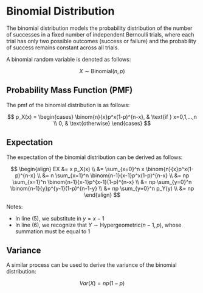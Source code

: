 # Binomial Distribution

The binomial distribution models the probability distribution of the number of successes in a fixed number of independent Bernoulli trials, where each trial has only two possible outcomes (success or failure) and the probability of success remains constant across all trials.

A binomial random variable is denoted as follows:

$$ X \sim \text{Binomial}(n, p) $$

## Probability Mass Function (PMF)

The pmf of the binomial distribution is as follows:

$$
p_X(x) = 
\begin{cases}
\binom{n}{x}p^x(1-p)^{n-x}, & \text{if } x=0,1,...,n \\
0, & \text{otherwise}
\end{cases}
$$

## Expectation

The expectation of the binomial distribution can be derived as follows:

$$
\begin{align}
EX &= x p_X(x) \\
&= \sum_{x=0}^n x \binom{n}{x}p^x(1-p)^{n-x} \\
&= n \sum_{x=1}^n \binom{n-1}{x-1}p^x(1-p)^{n-x} \\
&= np \sum_{x=1}^n \binom{n-1}{x-1}p^{x-1}(1-p)^{n-x} \\
&= np \sum_{y=0}^n \binom{n-1}{y}p^{y-1}(1-p)^{n-1-y} \\
&= np \sum_{y=0}^n p_Y(y) \\
&= np
\end{align}
$$

Notes:
- In line (5), we substitute in $y=x-1$
- In line (6), we recognize that $Y \sim \text{Hypergeometric}(n-1, p)$, whose summation must be equal to $1$

## Variance

A similar process can be used to derive the variance of the binomial distribution:

$$ Var(X) = np(1-p) $$

